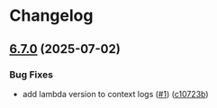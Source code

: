 # Changelog

## [6.7.0](https://github.com/cloud-scouts/terraform-aws-github-runner/compare/gh-agent-syncer-v6.6.0...gh-agent-syncer-v6.7.0) (2025-07-02)


### Bug Fixes

* add lambda version to context logs ([#1](https://github.com/cloud-scouts/terraform-aws-github-runner/issues/1)) ([c10723b](https://github.com/cloud-scouts/terraform-aws-github-runner/commit/c10723b07acf5a7bb1797b0f5d4b153ea5202d9c))
